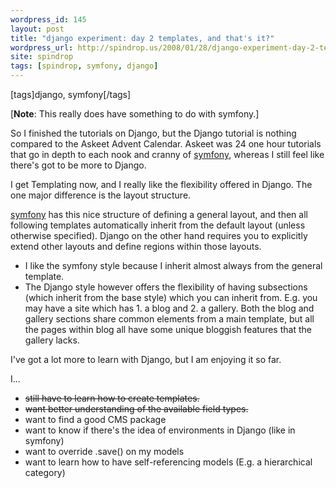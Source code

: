 ```yaml
---
wordpress_id: 145
layout: post
title: "django experiment: day 2 templates, and that's it?"
wordpress_url: http://spindrop.us/2008/01/28/django-experiment-day-2-templates-and-thats-it/
site: spindrop
tags: [spindrop, symfony, django]
---
```

[tags]django, symfony[/tags]

[**Note**: This really does have something to do with symfony.]

So I finished the tutorials on Django, but the Django tutorial is nothing compared to the Askeet Advent Calendar.  Askeet was 24 one hour tutorials that go in depth to each nook and cranny of [symfony][], whereas I still feel like there's got to be more to Django.

I get Templating now, and I really like the flexibility offered in Django.  The one major difference is the layout structure.

[symfony][] has this nice structure of defining a general layout, and then all following templates automatically inherit from the default layout (unless otherwise specified).  Django on the other hand requires you to explicitly extend other layouts and define regions within those layouts.

* I like the symfony style because I inherit almost always from the general template.
* The Django style however offers the flexibility of having subsections (which inherit from the base style) which you can inherit from.  E.g. you may have a site which has 1. a blog and 2. a gallery.  Both the blog and gallery sections share common elements from a main template, but all the pages within blog all have some unique bloggish features that the gallery lacks.

I've got a lot more to learn with Django, but I am enjoying it so far.  

I...

* <del>still have to learn how to create templates.</del>
* <del>want better understanding of the available field types.</del>
* want to find a good CMS package
* want to know if there's the idea of environments in Django (like in symfony)
* want to override .save() on my models
* want to learn how to have self-referencing models (E.g. a hierarchical category)


[symfony]: http://symfony-project.com/
